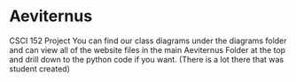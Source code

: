# Aeviternus
CSCI 152 Project 
You can find our class diagrams under the diagrams folder and can view all of the website files in the main Aeviternus Folder at the top
and drill down to the python code if you want. (There is a lot there that was student created)
